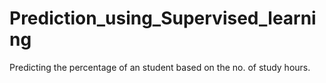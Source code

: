 # Prediction_using_Supervised_learning
Predicting the percentage of an student based on the no. of study hours.
